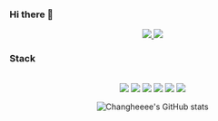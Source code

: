 ### Hi there 👋

<div align=center>
  <a href="https://velog.io/@rcg0529">
  <img src="http://img.shields.io/badge/-velog-20C997?style=flat-square&logo=velog&logoColor=white"&link=https://velog.io/@rcg0529">
  </a>

  <a href="mailto:rcg0529@gmail.com">
    <img src="https://img.shields.io/badge/-Mail-ea4335?style=flat-square&logo=Gmail&logoColor=white">
  </a>
</div>

### Stack

<br>
  
<div align=center>
 <img src="https://img.shields.io/badge/React-61DAFB?style=flat&logo=React&logoColor=white" />
<img src="https://img.shields.io/badge/Typescript-3178C6?style=flat&logo=Typescript&logoColor=white" />
<img src="https://img.shields.io/badge/Javascript-F7DF1E?style=flat&logo=Javascript&logoColor=white" />
<img src="https://img.shields.io/badge/HTML5-E34F26?style=flat&logo=HTML5&logoColor=white" />
<img src="https://img.shields.io/badge/CSS3-1572B6?style=flat&logo=CSS3&logoColor=white" />
<img src="https://img.shields.io/badge/Sass-CC6699?style=flat&logo=Sass&logoColor=white" />

<br>

![Changheeee's GitHub stats](https://github-readme-stats.vercel.app/api?username=changheeee&show_icons=true&theme=nord)

</div>

